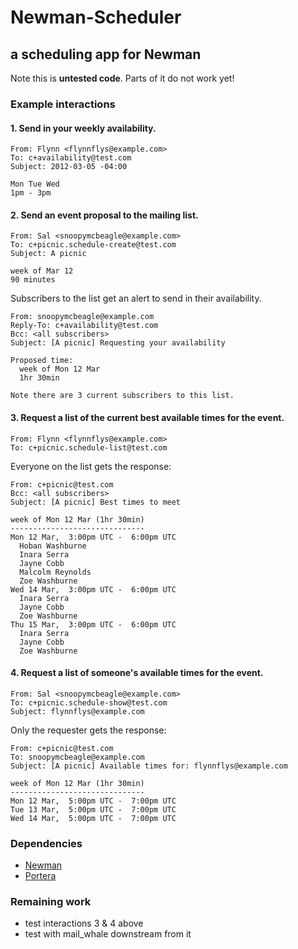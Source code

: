 # Newman-Scheduler
## a scheduling app for Newman

Note this is **untested code**.  Parts of it do not work yet!

### Example interactions

#### 1. Send in your weekly availability.

    From: Flynn <flynnflys@example.com>
    To: c+availability@test.com
    Subject: 2012-03-05 -04:00

    Mon Tue Wed
    1pm - 3pm
    
    
#### 2. Send an event proposal to the mailing list.

    From: Sal <snoopymcbeagle@example.com>
    To: c+picnic.schedule-create@test.com
    Subject: A picnic

    week of Mar 12
    90 minutes
    
Subscribers to the list get an alert to send in their availability.

    From: snoopymcbeagle@example.com
    Reply-To: c+availability@test.com
    Bcc: <all subscribers>
    Subject: [A picnic] Requesting your availability

    Proposed time:
      week of Mon 12 Mar 
      1hr 30min

    Note there are 3 current subscribers to this list.
    
    
#### 3. Request a list of the current best available times for the event.

    From: Flynn <flynnflys@example.com>
    To: c+picnic.schedule-list@test.com

Everyone on the list gets the response:

    From: c+picnic@test.com
    Bcc: <all subscribers>
    Subject: [A picnic] Best times to meet
    
    week of Mon 12 Mar (1hr 30min) 
    ------------------------------
    Mon 12 Mar,  3:00pm UTC -  6:00pm UTC
      Hoban Washburne
      Inara Serra
      Jayne Cobb
      Malcolm Reynolds
      Zoe Washburne
    Wed 14 Mar,  3:00pm UTC -  6:00pm UTC
      Inara Serra
      Jayne Cobb
      Zoe Washburne
    Thu 15 Mar,  3:00pm UTC -  6:00pm UTC
      Inara Serra
      Jayne Cobb
      Zoe Washburne

#### 4. Request a list of someone's available times for the event.

    From: Sal <snoopymcbeagle@example.com>
    To: c+picnic.schedule-show@test.com
    Subject: flynnflys@example.com

Only the requester gets the response:

    From: c+picnic@test.com
    To: snoopymcbeagle@example.com
    Subject: [A picnic] Available times for: flynnflys@example.com
    
    week of Mon 12 Mar (1hr 30min) 
    ------------------------------
    Mon 12 Mar,  5:00pm UTC -  7:00pm UTC
    Tue 13 Mar,  5:00pm UTC -  7:00pm UTC
    Wed 14 Mar,  5:00pm UTC -  7:00pm UTC
    

### Dependencies

  - [Newman](https://github.com/mendicant-university/newman)
  - [Portera](https://github.com/ericgj/portera)
  

### Remaining work

  - test interactions 3 & 4 above
  - test with mail_whale downstream from it
  